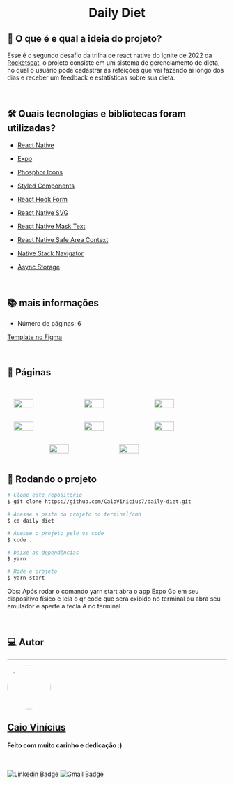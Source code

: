 <h1 align="center"> 
	Daily Diet
</h1>

## 💭 O que é e qual a ideia do projeto?

Esse é o segundo desafio da trilha de react native do ignite de 2022 da [Rocketseat](https://www.rocketseat.com.br/), o projeto consiste em um sistema de gerenciamento de dieta, no qual o usuário pode cadastrar as refeições que vai fazendo ai longo dos dias e receber um feedback e estatísticas sobre sua dieta.

<br>

## 🛠 Quais tecnologias e bibliotecas foram utilizadas?

- [React Native](https://reactnative.dev/)

- [Expo](https://expo.dev/)

- [Phosphor Icons](https://phosphoricons.com/)

- [Styled Components](https://styled-components.com/)

- [React Hook Form](https://react-hook-form.com/)

- [React Native SVG](https://github.com/software-mansion/react-native-svg)

- [React Native Mask Text](https://www.npmjs.com/package/react-native-mask-text)

- [React Native Safe Area Context](https://github.com/th3rdwave/react-native-safe-area-context)

- [Native Stack Navigator](https://reactnavigation.org/docs/native-stack-navigator/)

- [Async Storage](https://react-native-async-storage.github.io/async-storage/)

<br>

## 📚 mais informações

- Número de páginas: 6

[Template no Figma](https://www.figma.com/file/IGawC4Vabj5EJJaJAxJCxo/Daily-Diet?node-id=0%3A1)

<br>

## 📝 Páginas

<div style="display: flex; gap: 2%; flex-wrap: wrap; justify-content: center">
  <img src="https://i.imgur.com/W67hLry.jpg" width="30%" style="margin-top: 2rem" />

  <img src="https://i.imgur.com/OqiZEVM.jpg" width="30%" style="margin-top: 2rem" />
  
  <img src="https://i.imgur.com/gPLsLAS.jpg" width="30%" style="margin-top: 2rem" />

  <img src="https://i.imgur.com/vwOmeUq.jpg" width="30%" style="margin-top: 2rem" />

  <img src="https://i.imgur.com/NwgV0P4.jpg" width="30%" style="margin-top: 2rem" />

  <img src="https://i.imgur.com/j5F4MJQ.jpg" width="30%" style="margin-top: 2rem" />

  <img src="https://i.imgur.com/SqDQbog.jpg" width="30%" style="margin-top: 2rem" />

  <img src="https://i.imgur.com/KMImEJ2.jpg" width="30%" style="margin-top: 2rem" />
</div>

<br>

## 🎲 Rodando o projeto

```bash
# Clone este repositório
$ git clone https://github.com/CaioVinicius7/daily-diet.git

# Acesse a pasta do projeto no terminal/cmd
$ cd daily-diet

# Acesse o projeto pelo vs code
$ code .

# baixe as dependências
$ yarn

# Rode o projeto
$ yarn start
```

Obs: Após rodar o comando yarn start abra o app Expo Go em seu dispositivo físico e leia o qr code que sera exibido no terminal ou abra seu emulador e aperte a tecla A no terminal

<br>

## 💻 Autor

---

<a href="https://www.facebook.com/caio.pereira.94695">
 <img style="border-radius: 50%;" src="https://avatars.githubusercontent.com/u/62827681?s=400&u=f0b18831e6690a901f956d637933b9ee2dca3104&v=4" width="100px;" alt=""/>
 <br>
 <h2><b>Caio Vinícius</b></h2></a>

<h4> Feito com muito carinho e dedicação :) </h4>

<br>

[![Linkedin Badge](https://img.shields.io/badge/-caio%20vinícius-blue?style=flat-square&logo=Linkedin&logoColor=white&link=https://www.linkedin.com/in/tgmarinho/)](https://www.linkedin.com/in/caio-vin%C3%ADcius-87a761200/)
[![Gmail Badge](https://img.shields.io/badge/-caio1525pereira@gmail.com-c14438?style=flat-square&logo=Gmail&logoColor=white&link=mailto:caio1525pereira@gmail.com)](mailto:caio1525pereira@gmail.com)
